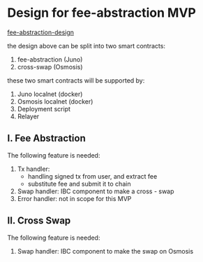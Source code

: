 # Design for fee-abstraction MVP

[fee-abstraction-design](docs/fee_abstraction.drawio.png)

the design above can be split into two smart contracts:
1. fee-abstraction (Juno)
2. cross-swap (Osmosis)

these two smart contracts will be supported by:
1. Juno localnet (docker)
2. Osmosis localnet (docker)
3. Deployment script
4. Relayer

## I. Fee Abstraction
The following feature is needed:
1. Tx handler:  
    * handling signed tx from user, and extract fee
    * substitute fee and submit it to chain
2. Swap handler: IBC component to make a cross - swap
3. Error handler: not in scope for this MVP

## II. Cross Swap
The following feature is needed:
1. Swap handler: IBC component to make the swap on Osmosis